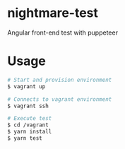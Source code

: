 # nightmare-test
Angular front-end test with puppeteer

# Usage
```bash
# Start and provision environment
$ vagrant up

# Connects to vagrant environment
$ vagrant ssh

# Execute test
$ cd /vagrant
$ yarn install
$ yarn test
```
